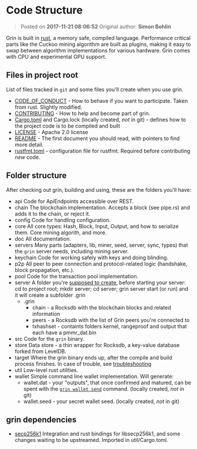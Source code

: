 # Code Structure
> Posted on **2017-11-21 08:06:52**    Original author: **Simon Bohlin**

Grin is built in [rust](https://www.rust-lang.org/), a memory safe, compiled language. Performance critical parts like the Cuckoo mining algorithm are built as plugins, making it easy to swap between algorithm implementations for various hardware. Grin comes with CPU and experimental GPU support.

## Files in project root
List of files tracked in `git` and some files you'll create when you use grin.
- [CODE_OF_CONDUCT](../CODE_OF_CONDUCT.md) - How to behave if you want to participate. Taken from rust. Slightly modified.
- [CONTRIBUTING](../CONTRIBUTING.md) - How to help and become part of grin.
- [Cargo.toml](../Cargo.toml) and Cargo.lock (locally created, _not_ in git) - defines how to the project code is to be compiled and built
- [LICENSE](../LICENSE) - Apache 2.0 license
- [README](../README.md) - The first document you should read, with pointers to find more detail.
- [rustfmt.toml](../rustfmt.toml) - configuration file for rustfmt. Required before contributing _new_ code.

## Folder structure
After checking out grin, building and using, these are the folders you'll have:

- api
  Code for ApiEndpoints accessible over REST.
- chain
  The blockchain implementation. Accepts a block (see pipe.rs) and adds it to the chain, or reject it.
- config
  Code for handling configuration.
- core
  All core types: Hash, Block, Input, Output, and how to serialize them. Core mining algorith, and more.
- doc
  All documentation.
- servers
  Many parts (adapters, lib, miner, seed, server, sync, types) that the `grin` server needs, including mining server.
- keychain
  Code for working safely with keys and doing blinding.
- p2p
  All peer to peer connection and protocol-related logic (handshake, block propagation, etc.).
- pool
  Code for the transaction pool implementation.
- server
  A folder you're [supposed to create](build.md#running-a-node), before starting your server: cd to project root; mkdir server; cd server; grin server start (or run) and it will create a subfolder .grin
  - .grin
    - chain - a Rocksdb with the blockchain blocks and related information
    - peers - a Rocksdb with the list of Grin peers you're connected to
    - txhashset - containts folders kernel, rangeproof and output that each have a pmmr_dat.bin
- src
  Code for the `grin` binary.
- store
  Data store - a thin wrapper for Rocksdb, a key-value database forked from LevelDB.
- target
  Where the grin binary ends up, after the compile and build process finishes.
  In case of trouble, see [troubleshooting](https://github.com/mimblewimble/docs/wiki/Troubleshooting)
- util
  Low-level rust utilities.
- wallet
	Simple command line wallet implementation. Will generate:
  - wallet.dat - your "outputs", that once confirmed and matured, can be spent with the [`grin wallet send`](wallet.md) command. (locally created, _not_ in git)
  - wallet.seed - your secret wallet seed. (locally created, _not_ in git)

## grin dependencies
- [secp256k1](https://github.com/mimblewimble/rust-secp256k1-zkp)
  Integration and rust bindings for libsecp256k1, and some changes waiting to be upstreamed. Imported in util/Cargo.toml.
